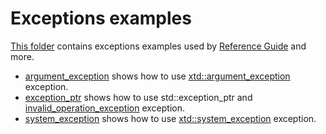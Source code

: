 # Exceptions examples

[This folder](.) contains exceptions examples used by [Reference Guide](https://codedocs.xyz/gammasoft71/xtd/) and more.

* [argument_exception](argument_exception/README.md) shows how to use [xtd::argument_exception](../../../src/xtd.core/include/xtd/argument_exception.h) exception.
* [exception_ptr](exception_ptr/README.md) shows how to use std::exception_ptr and [invalid_operation_exception](../../../src/xtd.core/include/xtd/invalid_operation_exception.h) exception.
* [system_exception](system_exception/README.md) shows how to use [xtd::system_exception](../../../src/xtd.core/include/xtd/system_exception.h) exception.
